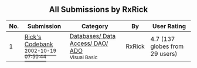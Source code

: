 ﻿<div align="center">

## All Submissions by RxRick

</div>

No.  | Submission | Category | By   | User Rating
---- | ---------- | -------- | ---- | -----------
1 | [Rick's Codebank<br /><sup>2002-10-19 07:50:44</sup>](https://github.com/Planet-Source-Code/rxrick-rick-s-codebank__1-40352) | [Databases/ Data Access/ DAO/ ADO<br /><sup>Visual Basic</sup>](../ByCategory/databases-data-access-dao-ado__1-6.md) | RxRick | 4.7 (137 globes from 29 users)
